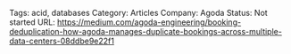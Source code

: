 
Tags: acid, databases
Category: Articles
Company: Agoda
Status: Not started
URL: https://medium.com/agoda-engineering/booking-deduplication-how-agoda-manages-duplicate-bookings-across-multiple-data-centers-08ddbe9e22f1